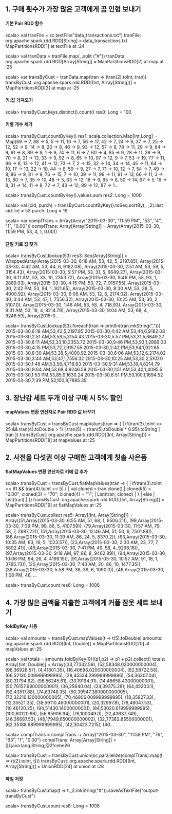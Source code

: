 ## 1. 구매 횟수가 가장 많은 고객에게 곰 인형 보내기





#### 기본 Pair RDD 함수



scala> val tranFile = sc.textFile("data_transactions.txt")
tranFile: org.apache.spark.rdd.RDD[String] = data_transactions.txt MapPartitionsRDD[1] at textFile at <console>:24

scala> val tranData = tranFile.map(_.split ("#"))
tranData: org.apache.spark.rdd.RDD[Array[String]] = MapPartitionsRDD[2] at map at <console>:25

scala> var transByCust = tranData.map(tran => (tran(2).toInt, tran))
transByCust: org.apache.spark.rdd.RDD[(Int, Array[String])] = MapPartitionsRDD[3] at map at <console>:25



#### 키:값 가져오기



scala> transByCust.keys.distinct().count()
res0: Long = 100



#### 키별 개수 세기



scala> transByCust.countByKey()
res1: scala.collection.Map[Int,Long] = Map(69 -> 7, 88 -> 5, 5 -> 11, 10 -> 7, 56 -> 17, 42 -> 7, 24 -> 9, 37 -> 7, 25 -> 12, 52 -> 9, 14 -> 8, 20 -> 8, 46 -> 9, 93 -> 12, 57 -> 8, 78 -> 11, 29 -> 9, 84 -> 9, 61 -> 8, 89 -> 9, 1 -> 9, 74 -> 11, 6 -> 7, 60 -> 4, 85 -> 9, 28 -> 11, 38 -> 9, 70 -> 8, 21 -> 13, 33 -> 9, 92 -> 8, 65 -> 10, 97 -> 12, 9 -> 7, 53 -> 19, 77 -> 11, 96 -> 8, 13 -> 12, 41 -> 12, 73 -> 7, 2 -> 15, 32 -> 14, 34 -> 14, 45 -> 11, 64 -> 10, 17 -> 13, 22 -> 10, 44 -> 8, 59 -> 9, 27 -> 7, 71 -> 10, 12 -> 7, 54 -> 7, 49 -> 8, 86 -> 9, 81 -> 9, 76 -> 15, 7 -> 10, 39 -> 11, 98 -> 11, 91 -> 13, 66 -> 11, 3 -> 13, 80 -> 7, 35 -> 10, 48 -> 5, 63 -> 12, 18 -> 9, 95 -> 8, 50 -> 14, 67 -> 5, 16 -> 8, 31 -> 14, 11 -> 8, 72 -> 7, 43 -> 12, 99 -> 12, 87 -> 1...

scala> transByCust.countByKey().values.sum
res2: Long = 1000

scala> val (cid, purch) = transByCust.countByKey().toSeq.sortBy(_._2).last
cid: Int = 53
purch: Long = 19

scala> var compITrans = Array(Array("2015-03-30", "11:59 PM", "53", "4", "1", "0.00"))
compITrans: Array[Array[String]] = Array(Array(2015-03-30, 11:59 PM, 53, 4, 1, 0.00))



#### 단일 키로 값 찾기

scala> transByCust.lookup(53)
res3: Seq[Array[String]] = WrappedArray(Array(2015-03-30, 6:18 AM, 53, 42, 5, 2197.85), Array(2015-03-30, 4:42 AM, 53, 44, 6, 9182.08), Array(2015-03-30, 2:51 AM, 53, 59, 5, 3154.43), Array(2015-03-30, 5:57 PM, 53, 31, 5, 6649.27), Array(2015-03-30, 6:11 AM, 53, 33, 10, 2353.72), Array(2015-03-30, 9:46 PM, 53, 93, 1, 2889.03), Array(2015-03-30, 4:15 PM, 53, 72, 7, 9157.55), Array(2015-03-30, 2:42 PM, 53, 94, 1, 921.65), Array(2015-03-30, 8:30 AM, 53, 38, 5, 4000.92), Array(2015-03-30, 6:06 AM, 53, 12, 6, 2174.02), Array(2015-03-30, 3:44 AM, 53, 47, 1, 7556.32), Array(2015-03-30, 10:25 AM, 53, 30, 2, 5107.0), Array(2015-03-30, 1:48 AM, 53, 58, 4, 718.93), Array(2015-03-30, 9:31 AM, 53, 18, 4, 8214.79), Array(2015-03-30, 9:04 AM, 53, 68, 4, 9246.59), Array(2015-0...

scala> transByCust.lookup(53).foreach(tran => println(tran.mkString(",")))
2015-03-30,6:18 AM,53,42,5,2197.85
2015-03-30,4:42 AM,53,44,6,9182.08
2015-03-30,2:51 AM,53,59,5,3154.43
2015-03-30,5:57 PM,53,31,5,6649.27
2015-03-30,6:11 AM,53,33,10,2353.72
2015-03-30,9:46 PM,53,93,1,2889.03
2015-03-30,4:15 PM,53,72,7,9157.55
2015-03-30,2:42 PM,53,94,1,921.65
2015-03-30,8:30 AM,53,38,5,4000.92
2015-03-30,6:06 AM,53,12,6,2174.02
2015-03-30,3:44 AM,53,47,1,7556.32
2015-03-30,10:25 AM,53,30,2,5107.0
2015-03-30,1:48 AM,53,58,4,718.93
2015-03-30,9:31 AM,53,18,4,8214.79
2015-03-30,9:04 AM,53,68,4,9246.59
2015-03-30,1:51 AM,53,40,1,4095.5
2015-03-30,1:53 PM,53,85,9,1630.24
2015-03-30,6:51 PM,53,100,1,1694.52
2015-03-30,7:39 PM,53,100,8,7885.35



## 3. 장난감 세트 두개 이상 구매 시 5% 할인





#### mapValues 변환 연산자로 Pair RDD 값 바꾸기



scala> transByCust = transByCust.mapValues(tran => {
     |      if(tran(3).toInt == 25 && tran(4).toDouble > 1)
     |          tran(5) = (tran(5).toDouble * 0.95).toString
     |      tran })
transByCust: org.apache.spark.rdd.RDD[(Int, Array[String])] = MapPartitionsRDD[18] at mapValues at <console>:25



## 2. 사전을 다섯권 이상 구매한 고객에게 칫솔 사은품



#### flatMapValues 변환 연산자로 키에 값 추가



scala> transByCust = transByCust.flatMapValues(tran => { 
     | if(tran(3).toInt == 81 && tran(4).toInt >= 5) {
     | val cloned = tran.clone()
     | cloned(5) = "0.00"; cloned(3) = "70"; cloned(4) = "1";
     | List(tran, cloned)
     | }
     | else
     | List(tran)
     | })
transByCust: org.apache.spark.rdd.RDD[(Int, Array[String])] = MapPartitionsRDD[19] at flatMapValues at <console>:25

scala> transByCust.collect
res5: Array[(Int, Array[String])] = Array((51,Array(2015-03-30, 6:55 AM, 51, 68, 1, 9506.21)), (99,Array(2015-03-30, 7:39 PM, 99, 86, 5, 4107.59)), (79,Array(2015-03-30, 11:57 AM, 79, 58, 7, 2987.22)), (51,Array(2015-03-30, 12:46 AM, 51, 50, 6, 7501.89)), (86,Array(2015-03-30, 11:39 AM, 86, 24, 5, 8370.2)), (63,Array(2015-03-30, 10:35 AM, 63, 19, 5, 1023.57)), (23,Array(2015-03-30, 2:30 AM, 23, 77, 7, 5892.41)), (49,Array(2015-03-30, 7:41 PM, 49, 58, 4, 9298.18)), (97,Array(2015-03-30, 9:18 AM, 97, 86, 8, 9462.89)), (94,Array(2015-03-30, 10:06 PM, 94, 26, 4, 4199.15)), (91,Array(2015-03-30, 10:57 AM, 91, 18, 1, 3795.73)), (20,Array(2015-03-30, 7:43 AM, 20, 86, 10, 1477.35)), (38,Array(2015-03-30, 5:58 PM, 38, 39, 6, 1090.0)), (46,Array(2015-03-30, 1:08 PM, 46, ...

scala> transByCust.count
res6: Long = 1006





## 4. 가장 많은 금액을 지출한 고객에게 커플 잠옷 세트 보내기



#### foldByKey 사용

 

scala> val amounts = transByCust.mapValues(t => t(5).toDouble)
amounts: org.apache.spark.rdd.RDD[(Int, Double)] = MapPartitionsRDD[20] at mapValues at <console>:25

scala> val totals = amounts.foldByKey(0)((p1,p2) => p1 + p2).collect()
totals: Array[(Int, Double)] = Array((34,77332.59), (52,58348.020000000004), (96,36928.57), (4,41801.35), (16,40696.020000000004), (82,58722.58), (66,52130.009999999995), (28,45534.299999999996), (54,36307.04), (80,31794.62), (98,56245.61), (30,19194.91), (14,48658.43000000001), (50,76157.68000000001), (36,25640.04), (24,39375.28), (64,45203.1), (92,43517.88), (74,63748.35), (90,39947.380000000005), (72,32216.130000000005), (70,46806.009999999995), (18,35827.33), (12,35521.35), (38,59110.46000000001), (20,32997.8), (78,48047.53), (10,46120.25), (94,51430.14000000001), (84,53020.619999999995), (100,60120.66), (56,85906.94), (76,100049.0), (22,43637.749), (46,36687.53), (48,17949.850000000002), (32,77362.85500000001), (62,35188.689999999995), (42,30423.7215), (40...

scala> compITrans = compITrans :+ Array("2015-03-30", "11:59 PM", "76", "63", "1", "0.00")
compITrans: Array[Array[String]] = [[Ljava.lang.String;@2fcebe26

scala> transByCust = transByCust.union(sc.parallelize(compITrans).map(t => (t(2).toInt, t)))
transByCust: org.apache.spark.rdd.RDD[(Int, Array[String])] = UnionRDD[24] at union at <console>:28



#### 파일 저장



scala> transByCust.map(t => t._2.mkString("#")).saveAsTextFile("output-transByCust")

scala> transByCust.count
res8: Long = 1008